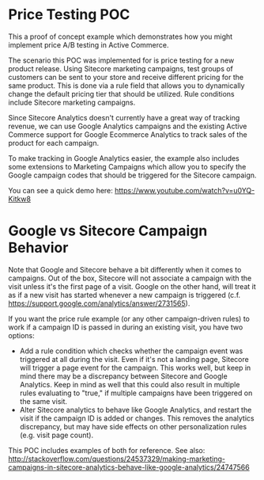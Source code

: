 Price Testing POC
========
This a proof of concept example which demonstrates how you might implement price A/B testing in Active Commerce.

The scenario this POC was implemented for is price testing for a new product release. Using Sitecore marketing campaigns,
test groups of customers can be sent to your store and receive different pricing for the same product. This is done via a rule field
that allows you to dynamically change the default pricing tier that should be utilized. Rule conditions include Sitecore marketing campaigns.

Since Sitecore Analytics doesn't currently have a great way of tracking revenue, we can use Google Analytics campaigns
and the existing Active Commerce support for Google Ecommerce Analytics to track sales of the product for each campaign.

To make tracking in Google Analytics easier, the example also includes some extensions to Marketing Campaigns which allow
you to specify the Google campaign codes that should be triggered for the Sitecore campaign.

You can see a quick demo here:
https://www.youtube.com/watch?v=u0YQ-Kitkw8


Google vs Sitecore Campaign Behavior
========
Note that Google and Sitecore behave a bit differently when it comes to campaigns. Out of the box, Sitecore will not associate
a campaign with the visit unless it's the first page of a visit. Google on the other hand, will treat it as if a new visit has started whenever
a new campaign is triggered (c.f. https://support.google.com/analytics/answer/2731565).

If you want the price rule example (or any other campaign-driven rules) to work if a campaign ID is passed in during an existing
visit, you have two options:

* Add a rule condition which checks whether the campaign event was triggered at all during the visit. Even if it's not a landing
page, Sitecore will trigger a page event for the campaign. This works well, but keep in mind there may be a discrepancy between Sitecore and Google
Analytics. Keep in mind as well that this could also result in multiple rules evaluating to "true," if multiple campaigns have been triggered
on the same visit.
* Alter Sitecore analytics to behave like Google Analytics, and restart the visit if the campaign ID is added or changes. This
removes the analytics discrepancy, but may have side effects on other personalization rules (e.g. visit page count).

This POC includes examples of both for reference. See also: http://stackoverflow.com/questions/24537329/making-marketing-campaigns-in-sitecore-analytics-behave-like-google-analytics/24747566